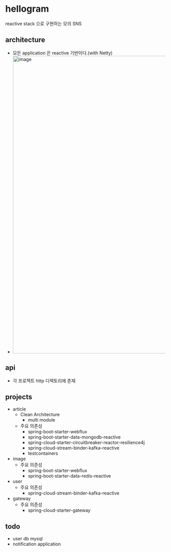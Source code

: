 # hellogram
reactive stack 으로 구현하는 모의 SNS


## architecture
- 모든 application 은 reactive 기반이다.(with Netty)
- <img width="935" alt="image" src="https://github.com/starryeye/hellogram/assets/33487061/b0115114-7955-42b2-9035-b2f18f881cd7">
 
## api
- 각 프로젝트 http 디렉토리에 존재

## projects
- article
  - Clean Architecture
    - multi module
  - 주요 의존성
    - spring-boot-starter-webflux
    - spring-boot-starter-data-mongodb-reactive
    - spring-cloud-starter-circuitbreaker-reactor-resilience4j
    - spring-cloud-stream-binder-kafka-reactive
    - testcontainers
- image
  - 주요 의존성
    - spring-boot-starter-webflux
    - spring-boot-starter-data-redis-reactive
- user
  - 주요 의존성
    - spring-cloud-stream-binder-kafka-reactive
- gateway
  - 주요 의존성
    - spring-cloud-starter-gateway

## todo
- user db mysql
- notification application
